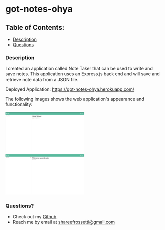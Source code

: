 # got-notes-ohya

## Table of Contents:

- [Description](#description)
- [Questions](#questions)

### Description

I created an application called Note Taker that can be used to write and save notes. This application uses an Express.js back end and will save and retrieve note data from a JSON file. <br>

Deployed Application: https://got-notes-ohya.herokuapp.com/

The following images shows the web application's appearance and functionality:<br><br>
<img src="./assets/images/1.png" style="width: 50%; max-width: 50%;">
<img src="./assets/images/2.png" style="width: 50%; max-width: 50%;">

### Questions?

- Check out my [Github](https://github.com/sabrtraveler).
- Reach me by email at shareefrossetti@gmail.com
